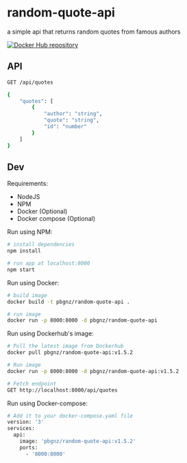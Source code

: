 # random-quote-api
a simple api that returns random quotes from famous authors   

[![Docker Hub repository](http://dockeri.co/image/pbgnz/random-quote-api)](https://registry.hub.docker.com/r/pbgnz/random-quote-api)

## API
```bash
GET /api/quotes
```

```bash
{
    "quotes": [
        {
            "author": "string",
            "quote": "string",
            "id": "number"
        }
    ]
}
```

## Dev

Requirements:
- NodeJS
- NPM
- Docker (Optional)
- Docker compose (Optional)

Run using NPM:
```bash
# install dependencies
npm install

# run app at localhost:8000
npm start
```

Run using Docker:
```bash
# build image
docker build -t pbgnz/random-quote-api .

# run image
docker run -p 8000:8000 -d pbgnz/random-quote-api
```

Run using Dockerhub's image:

```bash
# Pull the latest image from Dockerhub
docker pull pbgnz/random-quote-api:v1.5.2

# Run image
docker run -p 8000:8000 -d pbgnz/random-quote-api:v1.5.2

# Fetch endpoint
GET http://localhost:8000/api/quotes
```

Run using Docker-compose:

```bash
# Add it to your docker-compose.yaml file
version: '3'
services:
  api:
    image: 'pbgnz/random-quote-api:v1.5.2'
    ports:
      - '8000:8000'
```
